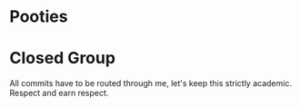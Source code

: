 # Pooties
# Closed Group
All commits have to be routed through me, let's keep this strictly academic. Respect and earn respect.
